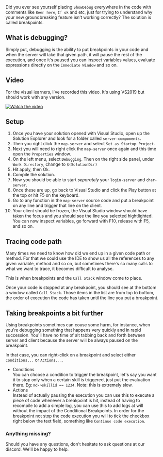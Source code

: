 Did you ever see yourself placing `ShowDebug` everywhere in the code with comments like `Been here`, `If ok` and etc, just for trying to understand why your new groundbreaking feature isn't working correctly? The solution is called breakpoints.

## What is debugging?
Simply put, debugging is the ability to put breakpoints in your code and when the server will take that given path, it will pause the rest of the execution, and once it's paused you can inspect variables values, evaluate expressions directly on the `Immediate Window` and so on.

## Video

For the visual learners, I've recorded this video. It's using VS2019 but should work with any version.

[![Watch the video](https://img.youtube.com/vi/zz_LhL3hO0E/maxresdefault.jpg)](https://youtu.be/zz_LhL3hO0E)

## Setup

1. Once you have your solution opened with Visual Studio, open up the Solution Explorer and look for a folder called `server-components`.
2. Then you right click the `map-server` and select `Set as Startup Project`.
3. Next you will need to right click the `map-server` once again and this time open the `Properties` window.
4. On the left menu, select `Debugging`. Then on the right side panel, under `Work Directory`, change to `$(SolutionDir)`
5. Hit apply, then Ok.
6. Compile the solution.
7. Now you should be able to start _separately_ your `login-server` and `char-server`.
8. Once these are up, go back to Visual Studio and click the Play button at the top or hit F5 on the keyboard.
9. Go to any function in the `map-server` source code and put a breakpoint on any line and trigger that line on the client.
10. Your client should be frozen, the Visual Studio window should have taken the focus and you should see the line you selected hightlighted. You can now inspect variables, go forward with F10, release with F5, and so on.

## Tracing code path
Many times we need to know how did we end up in a given code path or method. For that we could use the IDE to show us all the references to any given variable, method and so on, but sometimes there's so many calls to what we want to trace, it becomes difficult to analyse.

This is when breakpoints and the `Call Stack` window come to place.

Once your code is stopped at any breakpoint, you should see at the bottom a window called `Call Stack`. Those items in the list are from top to bottom, the order of execution the code has taken until the line you put a breakpoint.

## Taking breakpoints a bit further
Using breakpoints sometimes can couse some harm, for instance, when you're debugging something that happens very quickly and in rapid succession. You'll have no time of alt tabbing back and forth between server and client because the server will be always paused on the breakpoint.

In that case, you can right-click on a breakpoint and select either `Conditions...` or `Actions...`.

- Conditions  
You can choose a condition to trigger the breakpoint, let's say you want it to stop only when a certain skill is triggered, just put the evaluation there. Eg: `md->skillid == 1234`. Note: this is extremely slow.
- Actions  
Instead of actually pausing the execution you can use this to execute a piece of code whenever a breakpoint is hit, instead of having to recompile to add a simple log, you can use this to add logs at will without the impact of the Conditional Breakpoints. In order for the breakpoint not stop the code execution you will to tick the checkbox right below the text field, something like `Continue code execution`.

### Anything missing?

Should you have any questions, don't hesitate to ask questions at our discord. We'll be happy to help.